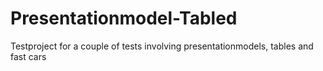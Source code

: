 Presentationmodel-Tabled
========================

Testproject for a couple of tests involving presentationmodels, tables and fast cars